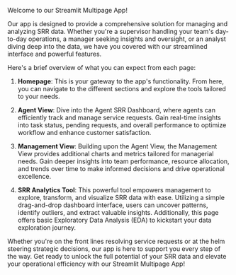 Welcome to our Streamlit Multipage App!

Our app is designed to provide a comprehensive solution for managing and analyzing SRR data. Whether you're a supervisor handling your team's day-to-day operations, a manager seeking insights and oversight, or an analyst diving deep into the data, we have you covered with our streamlined interface and powerful features.

Here's a brief overview of what you can expect from each page:

1. **Homepage**:
   This is your gateway to the app's functionality. From here, you can navigate to the different sections and explore the tools tailored to your needs.

2. **Agent View**:
   Dive into the Agent SRR Dashboard, where agents can efficiently track and manage service requests. Gain real-time insights into task status, pending requests, and overall performance to optimize workflow and enhance customer satisfaction.

3. **Management View**:
   Building upon the Agent View, the Management View provides additional charts and metrics tailored for managerial needs. Gain deeper insights into team performance, resource allocation, and trends over time to make informed decisions and drive operational excellence.

4. **SRR Analytics Tool**:
   This powerful tool empowers management to explore, transform, and visualize SRR data with ease. Utilizing a simple drag-and-drop dashboard interface, users can uncover patterns, identify outliers, and extract valuable insights. Additionally, this page offers basic Exploratory Data Analysis (EDA) to kickstart your data exploration journey.

Whether you're on the front lines resolving service requests or at the helm steering strategic decisions, our app is here to support you every step of the way. Get ready to unlock the full potential of your SRR data and elevate your operational efficiency with our Streamlit Multipage App!